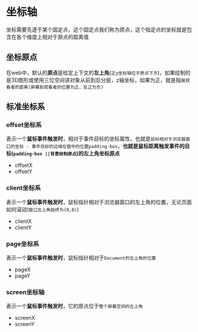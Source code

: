 # 坐标轴

坐标需要先遂于某个固定点，这个固定点我们称为原点，这个指定点的坐标就是包含在各个维度上相对于原点的距离值

## 坐标原点

在web中，默认的**原点**是给定上下文的**左上角**(`正y坐标轴位于原点下方`)，如果绘制的是3D图形或使用三位空间讲对象从前到后分层，z轴坐标，如果为正，就是指`据观看者的距离(屏幕到观看者的位置为正，反之为负)`

## 标准坐标系

### offset坐标系

表示一个**鼠标事件触发时**，相对于事件目标的坐标属性，也就是`鼠标相对于浏览器窗口的坐标 - 事件目标的边缘在窗中的位置padding-box`，**也就是鼠标距离触发事件的目标(`padding-box ||背景绘制原点`)的左上角坐标原点**

- offsetX
- offsetY

### client坐标系

表示一个**鼠标事件触发时**，鼠标指针相对于浏览器窗口的左上角的位置，无论页面如何滚动(`窗口左上角始终为(0,0)`)

- clientX
- clientY

### page坐标系

表示一个**鼠标事件触发时**，鼠标指针相对于`Document的左上角的位置`

- pageX
- pageY

### screen坐标轴

表示一个**鼠标事件触发时**，它的原点位于`整个屏幕空间的左上角`

- screenX
- screenY